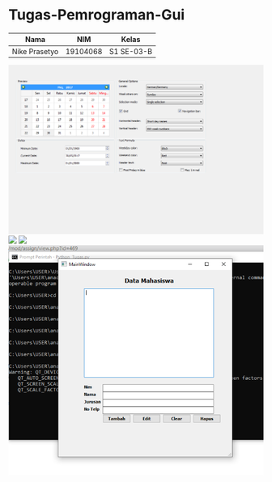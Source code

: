 # Tugas-Pemrograman-Gui
|Nama  |NIM  |Kelas
|--|--|--|
|Nike Prasetyo  |19104068  |S1 SE-03-B |
<img src = "https://github.com/NikePrasetyo/Nike-Prasetyo_19104068_Pemrograman-Gui/blob/TEORI-GUI/Calendar%20Widget.png">
<img src = "https://github.com/NikePrasetyo/Tugas-Pemrograman-Gui/blob/Teori/Calendar%20Widget.png">
<img src = "https://github.com/NikePrasetyo/Tugas-Pemrograman-Gui/blob/main/Styles.png">
<img src = "https://github.com/NikePrasetyo/Nike-Prasetyo_19104068_Pemrograman-Gui/blob/TEORI-GUI/Tugas%202/Tugas.py.PNG">
